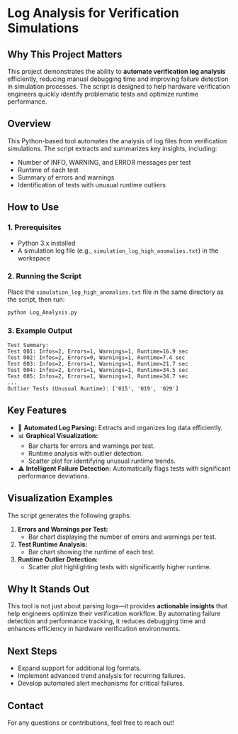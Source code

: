 # Log Analysis for Verification Simulations

## Why This Project Matters
This project demonstrates the ability to **automate verification log analysis** efficiently, reducing manual debugging time and improving failure detection in simulation processes. The script is designed to help hardware verification engineers quickly identify problematic tests and optimize runtime performance.

## Overview
This Python-based tool automates the analysis of log files from verification simulations. The script extracts and summarizes key insights, including:
- Number of INFO, WARNING, and ERROR messages per test
- Runtime of each test
- Summary of errors and warnings
- Identification of tests with unusual runtime outliers

## How to Use
### 1. Prerequisites
- Python 3.x installed
- A simulation log file (e.g., `simulation_log_high_anomalies.txt`) in the workspace

### 2. Running the Script
Place the `simulation_log_high_anomalies.txt` file in the same directory as the script, then run:
```bash
python Log_Analysis.py
```

### 3. Example Output
```
Test Summary:
Test 001: Infos=2, Errors=1, Warnings=1, Runtime=16.9 sec
Test 002: Infos=2, Errors=0, Warnings=1, Runtime=7.4 sec
Test 003: Infos=2, Errors=1, Warnings=1, Runtime=21.7 sec
Test 004: Infos=2, Errors=1, Warnings=1, Runtime=34.5 sec
Test 005: Infos=2, Errors=1, Warnings=1, Runtime=34.7 sec
...
Outlier Tests (Unusual Runtime): ['015', '019', '029']
```

## Key Features
- 🚀 **Automated Log Parsing:** Extracts and organizes log data efficiently.
- 📊 **Graphical Visualization:**
  - Bar charts for errors and warnings per test.
  - Runtime analysis with outlier detection.
  - Scatter plot for identifying unusual runtime trends.
- ⚠ **Intelligent Failure Detection:** Automatically flags tests with significant performance deviations.

## Visualization Examples
The script generates the following graphs:
1. **Errors and Warnings per Test:**
   - Bar chart displaying the number of errors and warnings per test.
2. **Test Runtime Analysis:**
   - Bar chart showing the runtime of each test.
3. **Runtime Outlier Detection:**
   - Scatter plot highlighting tests with significantly higher runtime.

## Why It Stands Out
This tool is not just about parsing logs—it provides **actionable insights** that help engineers optimize their verification workflow. By automating failure detection and performance tracking, it reduces debugging time and enhances efficiency in hardware verification environments.

## Next Steps
- Expand support for additional log formats.
- Implement advanced trend analysis for recurring failures.
- Develop automated alert mechanisms for critical failures.

## Contact
For any questions or contributions, feel free to reach out!

